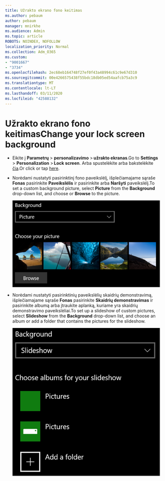 ```yaml
---
title: Užrakto ekrano fono keitimas
ms.author: pebaum
author: pebaum
manager: mnirkhe
ms.audience: Admin
ms.topic: article
ROBOTS: NOINDEX, NOFOLLOW
localization_priority: Normal
ms.collection: Adm_O365
ms.custom:
- "9001667"
- "3734"
ms.openlocfilehash: 2ec68eb164748f27ef0f43a48994c61c9e67d310
ms.sourcegitcommit: 00e4266575438f55bdc18db05ed54aafcb75a3c9
ms.translationtype: MT
ms.contentlocale: lt-LT
ms.lasthandoff: 03/11/2020
ms.locfileid: "42588132"
---
```

# <a name="change-your-lock-screen-background"></a><span data-ttu-id="4b91c-102">Užrakto ekrano fono keitimas</span><span class="sxs-lookup"><span data-stu-id="4b91c-102">Change your lock screen background</span></span>

- <span data-ttu-id="4b91c-103">Eikite į **Parametrų** > **personalizavimo** > **užrakto ekranas**.</span><span class="sxs-lookup"><span data-stu-id="4b91c-103">Go to **Settings** > **Personalization** > **Lock screen**.</span></span> <span data-ttu-id="4b91c-104">Arba spustelėkite arba bakstelėkite [čia](ms-settings:lockscreen?activationSource=GetHelp).</span><span class="sxs-lookup"><span data-stu-id="4b91c-104">Or click or tap [here](ms-settings:lockscreen?activationSource=GetHelp).</span></span>

- <span data-ttu-id="4b91c-105">Norėdami nustatyti pasirinktinį fono paveikslėlį, išplečiamajame sąraše **Fonas** pasirinkite **Paveikslėlis** ir pasirinkite arba **Naršyti** paveikslėlį.</span><span class="sxs-lookup"><span data-stu-id="4b91c-105">To set a custom background picture, select **Picture** from the **Background** drop-down list, and choose or **Browse** to the picture.</span></span>

  ![Nustatykite pasirinktinį fono paveikslėlį.](media/set-custom-background-pic.png)

- <span data-ttu-id="4b91c-107">Norėdami nustatyti pasirinktinių paveikslėlių skaidrių demonstravimą, išplečiamajame sąraše **Fonas** pasirinkite **Skaidrių demonstravimas** ir pasirinkite albumą arba įtraukite aplanką, kuriame yra skaidrių demonstravimo paveikslėliai.</span><span class="sxs-lookup"><span data-stu-id="4b91c-107">To set up a slideshow of custom pictures, select **Slideshow** from the **Background** drop-down list, and choose an album or add a folder that contains the pictures for the slideshow.</span></span>

  ![Nustatyti pasirinktinių paveikslėlių skaidrių demonstravimą.](media/set-up-slideshow-background.png)

